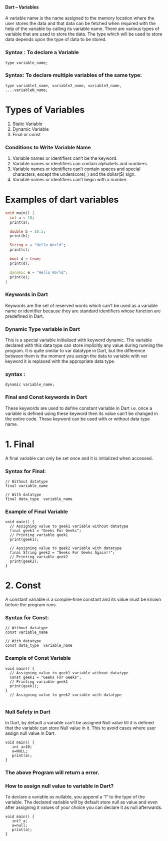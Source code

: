 #### Dart – Variables

A variable name is the name assigned to the memory location where the user stores the data and that data can be fetched when required with the help of the variable by calling its variable name. There are various types of variable that are used to store the data. The type which will be used to store data depends upon the type of data to be stored.

### Syntax : To declare a Variable

```
type variable_name;
```

### Syntax: To declare multiple variables of the same type: 

```
type variable1_name, variable2_name, variable3_name, ....variableN_name;
```

# Types of Variables

1. Static Variable
2. Dynamic Variable
3. Final or const


### Conditions to Write Variable Name

1. Variable names or identifiers can’t be the keyword.
2. Variable names or identifiers can contain alphabets and numbers.
3. Variable names or identifiers can’t contain spaces and special characters, except the underscore(_) and the dollar($) sign.
4. Variable names or identifiers can’t begin with a number. 

# Examples of dart variables

```dart
void main() {
  int a = 10;
  print(a);

  double b = 10.5;
  print(b);

  String c = "Hello World";
  print(c);

  bool d = true;
  print(d);

  dynamic e = "Hello World";
  print(e);
}
```

### Keywords in Dart

Keywords are the set of reserved words which can’t be used as a variable name or identifier because they are standard identifiers whose function are predefined in Dart. 

### Dynamic Type variable in Dart

This is a special variable initialised with keyword dynamic. The variable declared with this data type can store implicitly any value during running the program. It is quite similar to var datatype in Dart, but the difference between them is the moment you assign the data to variable with var keyword it is replaced with the appropriate data type. 

### syntax : 

```
dynamic variable_name;
```

### Final and Const keywords in Dart

These keywords are used to define constant variable in Dart i.e. once a variable is defined using these keyword then its value can’t be changed in the entire code. These keyword can be used with or without data type name.

# 1. Final

A final variable can only be set once and it is initialized when accessed.

### Syntax for Final:

```
// Without datatype
final variable_name

// With datatype
final data_type  variable_name
```

### Example of Final Variable

```
void main() {
  // Assigning value to geek1 variable without datatype
  final geek1 = "Geeks For Geeks";
  // Printing variable geek1
  print(geek1);
  
  // Assigning value to geek2 variable with datatype
  final String geek2 = "Geeks For Geeks Again!!";
  // Printing variable geek2
  print(geek2);
}

```

# 2. Const

A constant variable is a compile-time constant and its value must be known before the program runs.

### Syntax for Const:

```
// Without datatype
const variable_name

// With datatype
const data_type  variable_name
```

### Example of Const Variable

```
void main() {
  // Assigning value to geek1 variable without datatype
  const geek1 = "Geeks For Geeks";
  // Printing variable geek1
  print(geek1);
}
  // Assigning value to geek2 variable with datatype


```

### Null Safety in Dart

In Dart, by default a variable can’t be assigned Null value till it is defined that the variable can store Null value in it. This to avoid cases where user assign null value in Dart.

```
void main() {
   int a=10;
   a=NULL;
   print(a);
}
```

### The above Program will return a error.

### How to assign null value to variable in Dart?

To declare a variable as nullable, you append a ‘?' to the type of the variable. The declared variable will by default store null as value and even after assigning it values of your choice you can declare it as null afterwards.

```
void main() {
   int? a;
   a=null;
   print(a);
}

```